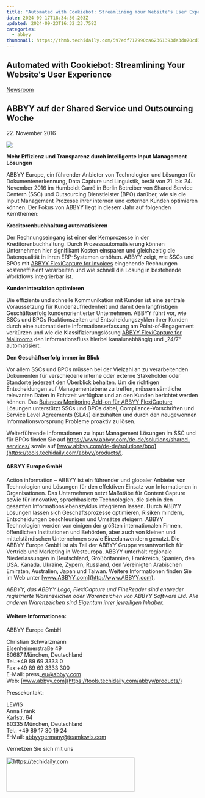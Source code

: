```yaml
---
title: "Automated with Cookiebot: Streamlining Your Website's User Experience"
date: 2024-09-17T18:34:50.203Z
updated: 2024-09-23T16:32:23.758Z
categories:
  - abbyy
thumbnail: https://thmb.techidaily.com/597edf717990ca62361393de3d070cd39e4e090d77618c1c86673588d21031a3.jpeg
---
```


## Automated with Cookiebot: Streamlining Your Website's User Experience

[Newsroom](https://tools.techidaily.com/abbyy/products/)

## ABBYY auf der Shared Service und Outsourcing Woche

22\. November 2016

![](https://content.abbyy.com/-/media/project/abbyy/abbyy/branchtemplates/shutterstock_1272462163_1296-x-729.jpg?h=729&iar=0&w=1296)

**Mehr Effizienz und Transparenz durch intelligente Input Management Lösungen**

ABBYY Europe, ein führender Anbieter von Technologien und Lösungen für Dokumentenerkennung, Data Capture und Linguistik, berät von 21\. bis 24\. November 2016 im Humboldt Carré in Berlin Betreiber von Shared Service Centern (SSC) und Outsourcing Dienstleister (BPO) darüber, wie sie die Input Management Prozesse ihrer internen und externen Kunden optimieren können. Der Fokus von ABBYY liegt in diesem Jahr auf folgenden Kernthemen:  
  
**Kreditorenbuchhaltung automatisieren**

Der Rechnungseingang ist einer der Kernprozesse in der Kreditorenbuchhaltung. Durch Prozessautomatisierung können Unternehmen hier signifikant Kosten einsparen und gleichzeitig die Datenqualität in ihren ERP-Systemen erhöhen. ABBYY zeigt, wie SSCs und BPOs mit [ABBYY FlexiCapture for Invoices](https://tools.techidaily.com/abbyy/products/) eingehende Rechnungen kosteneffizient verarbeiten und wie schnell die Lösung in bestehende Workflows integrierbar ist.  
  
**Kundeninteraktion optimieren**

Die effiziente und schnelle Kommunikation mit Kunden ist eine zentrale Voraussetzung für Kundenzufriedenheit und damit den langfristigen Geschäftserfolg kundenorientierter Unternehmen. ABBYY führt vor, wie SSCs und BPOs Reaktionszeiten und Entscheidungszyklen ihrer Kunden durch eine automatisierte Informationserfassung am Point-of-Engagement verkürzen und wie die Klassifizierungslösung [ABBYY FlexiCapture for Mailrooms](https://tools.techidaily.com/abbyy/products/) den Informationsfluss hierbei kanalunabhängig und „24/7“ automatisiert.  
  
**Den Geschäftserfolg immer im Blick**

Vor allem SSCs und BPOs müssen bei der Vielzahl an zu verarbeitenden Dokumenten für verschiedene interne oder externe Stakeholder oder Standorte jederzeit den Überblick behalten. Um die richtigen Entscheidungen auf Managementebene zu treffen, müssen sämtliche relevanten Daten in Echtzeit verfügbar und an den Kunden berichtet werden können. Das [Buisness Monitoring Add-on für ABBYY FlexiCapture](https://tools.techidaily.com/abbyy/products/) Lösungen unterstützt SSCs und BPOs dabei, Compliance-Vorschriften und Service Level Agreements (SLAs) einzuhalten und durch den neugewonnen Informationsvorsprung Probleme proaktiv zu lösen.

Weiterführende Informationen zu Input Management Lösungen im SSC und für BPOs finden Sie auf <https://www.abbyy.com/de-de/solutions/shared-services/> sowie auf [www.abbyy.com/de-de/solutions/bpo](https://tools.techidaily.com/abbyy/products/).  
  
#### ABBYY Europe GmbH

Action information – ABBYY ist ein führender und globaler Anbieter von Technologien und Lösungen für den effektiven Einsatz von Informationen in Organisationen. Das Unternehmen setzt Maßstäbe für Content Capture sowie für innovative, sprachbasierte Technologien, die sich in den gesamten Informationslebenszyklus integrieren lassen. Durch ABBYY Lösungen lassen sich Geschäftsprozesse optimieren, Risiken mindern, Entscheidungen beschleunigen und Umsätze steigern. ABBYY Technologien werden von einigen der größten internationalen Firmen, öffentlichen Institutionen und Behörden, aber auch von kleinen und mittelständischen Unternehmen sowie Einzelanwendern genutzt. Die ABBYY Europe GmbH ist als Teil der ABBYY Gruppe verantwortlich für Vertrieb und Marketing in Westeuropa. ABBYY unterhält regionale Niederlassungen in Deutschland, Großbritannien, Frankreich, Spanien, den USA, Kanada, Ukraine, Zypern, Russland, den Vereinigten Arabischen Emiraten, Australien, Japan und Taiwan. Weitere Informationen finden Sie im Web unter [www.ABBYY.com](http://www.ABBYY.com).

_ABBYY, das ABBYY Logo, FlexiCapture und FineReader sind entweder registrierte Warenzeichen oder Warenzeichen von ABBYY Software Ltd. Alle anderen Warenzeichen sind Eigentum ihrer jeweiligen Inhaber._ 

#### Weitere Informationen:

ABBYY Europe GmbH

Christian Schwarzmann  
Elsenheimerstraße 49   
80687 München, Deutschland  
Tel.:+49 89 69 3333 0  
Fax:+49 89 69 3333 300  
E-Mail: press\_eu@abbyy.com  
Web: [www.abbyy.com](https://tools.techidaily.com/abbyy/products/)

  
Pressekontakt:

LEWIS  
Anna Frank  
Karlstr. 64  
80335 München, Deutschland  
Tel.: +49 89 17 30 19 24  
E-Mail: [abbyygermany@teamlewis.com](https://tools.techidaily.com/abbyy/products/)

Vernetzen Sie sich mit uns

<ins class="adsbygoogle"
     style="display:block"
     data-ad-format="autorelaxed"
     data-ad-client="ca-pub-7571918770474297"
     data-ad-slot="1223367746"></ins>

<ins class="adsbygoogle"
     style="display:block"
     data-ad-client="ca-pub-7571918770474297"
     data-ad-slot="8358498916"
     data-ad-format="auto"
     data-full-width-responsive="true"></ins>



<!-- affiliate ads begin -->
<a href="https://aligracehair.sjv.io/c/5597632/2135402/19272" target="_top" id="2135402">
  <img src="//a.impactradius-go.com/display-ad/19272-2135402" border="0" alt="https://techidaily.com" width="336" height="90"/>
</a>
<img height="0" width="0" src="https://aligracehair.sjv.io/i/5597632/2135402/19272" style="position:absolute;visibility:hidden;" border="0" />
<!-- affiliate ads end -->

